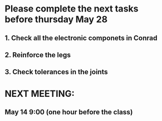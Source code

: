# Please complete the next tasks before thursday May 28

## 1. Check all the electronic componets in Conrad
## 2. Reinforce the legs
## 3. Check tolerances in the joints


# NEXT MEETING:

## May 14 9:00 (one hour before the class)



